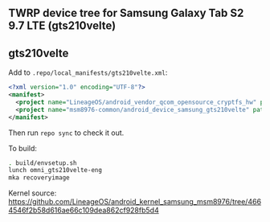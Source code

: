 ## TWRP device tree for Samsung Galaxy Tab S2 9.7 LTE (gts210velte)
## gts210velte

Add to `.repo/local_manifests/gts210velte.xml`:

```xml
<?xml version="1.0" encoding="UTF-8"?>
<manifest>
  <project name="LineageOS/android_vendor_qcom_opensource_cryptfs_hw" path="vendor/qcom/opensource/cryptfs_hw" remote="github" revision="cm-14.1" />
  <project name="msm8976-common/android_device_samsung_gts210velte" path="device/samsung/gts210velte" remote="github" revision="android-7.1" />
</manifest>
```

Then run `repo sync` to check it out.

To build:

```sh
. build/envsetup.sh
lunch omni_gts210velte-eng
mka recoveryimage
```

Kernel source: https://github.com/LineageOS/android_kernel_samsung_msm8976/tree/4664546f2b58d616ae66c109dea862cf928fb5d4
